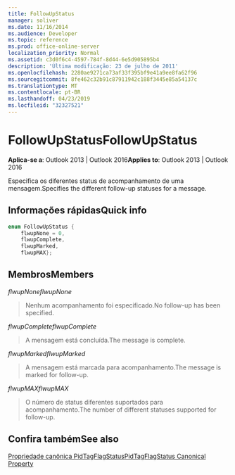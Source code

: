 ```yaml
---
title: FollowUpStatus
manager: soliver
ms.date: 11/16/2014
ms.audience: Developer
ms.topic: reference
ms.prod: office-online-server
localization_priority: Normal
ms.assetid: c3d0f6c4-4597-784f-8d44-6e5d905895b4
description: 'Última modificação: 23 de julho de 2011'
ms.openlocfilehash: 2280ae9271ca73af33f395bf9e41a9ee8fa62f96
ms.sourcegitcommit: 8fe462c32b91c87911942c188f3445e85a54137c
ms.translationtype: MT
ms.contentlocale: pt-BR
ms.lasthandoff: 04/23/2019
ms.locfileid: "32327521"
---
```

# <a name="followupstatus"></a><span data-ttu-id="3aa2f-103">FollowUpStatus</span><span class="sxs-lookup"><span data-stu-id="3aa2f-103">FollowUpStatus</span></span>

  
  
<span data-ttu-id="3aa2f-104">**Aplica-se a**: Outlook 2013 | Outlook 2016</span><span class="sxs-lookup"><span data-stu-id="3aa2f-104">**Applies to**: Outlook 2013 | Outlook 2016</span></span> 
  
<span data-ttu-id="3aa2f-105">Especifica os diferentes status de acompanhamento de uma mensagem.</span><span class="sxs-lookup"><span data-stu-id="3aa2f-105">Specifies the different follow-up statuses for a message.</span></span>
  
## <a name="quick-info"></a><span data-ttu-id="3aa2f-106">Informações rápidas</span><span class="sxs-lookup"><span data-stu-id="3aa2f-106">Quick info</span></span>

```cpp
enum FollowUpStatus { 
    flwupNone = 0, 
    flwupComplete, 
    flwupMarked, 
    flwupMAX}; 

```

## <a name="members"></a><span data-ttu-id="3aa2f-107">Membros</span><span class="sxs-lookup"><span data-stu-id="3aa2f-107">Members</span></span>

 <span data-ttu-id="3aa2f-108">_flwupNone_</span><span class="sxs-lookup"><span data-stu-id="3aa2f-108">_flwupNone_</span></span>
  
> <span data-ttu-id="3aa2f-109">Nenhum acompanhamento foi especificado.</span><span class="sxs-lookup"><span data-stu-id="3aa2f-109">No follow-up has been specified.</span></span>
    
 <span data-ttu-id="3aa2f-110">_flwupComplete_</span><span class="sxs-lookup"><span data-stu-id="3aa2f-110">_flwupComplete_</span></span>
  
> <span data-ttu-id="3aa2f-111">A mensagem está concluída.</span><span class="sxs-lookup"><span data-stu-id="3aa2f-111">The message is complete.</span></span>
    
 <span data-ttu-id="3aa2f-112">_flwupMarked_</span><span class="sxs-lookup"><span data-stu-id="3aa2f-112">_flwupMarked_</span></span>
  
> <span data-ttu-id="3aa2f-113">A mensagem está marcada para acompanhamento.</span><span class="sxs-lookup"><span data-stu-id="3aa2f-113">The message is marked for follow-up.</span></span>
    
 <span data-ttu-id="3aa2f-114">_flwupMAX_</span><span class="sxs-lookup"><span data-stu-id="3aa2f-114">_flwupMAX_</span></span>
  
> <span data-ttu-id="3aa2f-115">O número de status diferentes suportados para acompanhamento.</span><span class="sxs-lookup"><span data-stu-id="3aa2f-115">The number of different statuses supported for follow-up.</span></span>
    
## <a name="see-also"></a><span data-ttu-id="3aa2f-116">Confira também</span><span class="sxs-lookup"><span data-stu-id="3aa2f-116">See also</span></span>



[<span data-ttu-id="3aa2f-117">Propriedade canônica PidTagFlagStatus</span><span class="sxs-lookup"><span data-stu-id="3aa2f-117">PidTagFlagStatus Canonical Property</span></span>](pidtagflagstatus-canonical-property.md)

